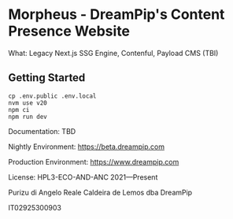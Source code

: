 # Morpheus - DreamPip's Content Presence Website

What: Legacy Next.js SSG Engine, Contenful, Payload CMS (TBI)

## Getting Started

```
cp .env.public .env.local
nvm use v20
npm ci
npm run dev
```

Documentation: TBD

Nightly Environment: https://beta.dreampip.com

Production Environment: https://www.dreampip.com

License: HPL3-ECO-AND-ANC 2021—Present

Purizu di Angelo Reale Caldeira de Lemos dba DreamPip

IT02925300903
